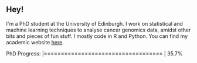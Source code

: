 ## Hey! 
I'm a PhD student at the University of Edinburgh. I work on statistical and machine learning techniques to analyse cancer genomics data, amidst other bits and pieces of fun stuff. I mostly code in R and Python. You can find my academic website [here](https://www.maths.ed.ac.uk/~s1505825/).

PhD Progress:
|===================================                                                                 | 35.7%

<!--
**cobrbra/cobrbra** is a ✨ _special_ ✨ repository because its `README.md` (this file) appears on your GitHub profile.

Here are some ideas to get you started:

- 🔭 I’m currently working on ...
- 🌱 I’m currently learning ...
- 👯 I’m looking to collaborate on ...
- 🤔 I’m looking for help with ...
- 💬 Ask me about ...
- 📫 How to reach me: ...
- 😄 Pronouns: ...
- ⚡ Fun fact: ...
-->
